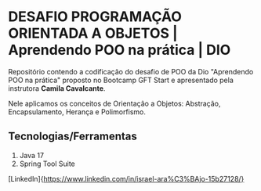 # DESAFIO PROGRAMAÇÃO ORIENTADA A OBJETOS | Aprendendo POO na prática | DIO

Repositório contendo a codificação do desafio de POO da Dio "Aprendendo POO na prática" proposto no Bootcamp GFT Start e apresentado pela instrutora **Camila Cavalcante**.

Nele aplicamos os conceitos de Orientação a Objetos: Abstração, Encapsulamento, Herança e Polimorfismo.

## Tecnologias/Ferramentas

1. Java 17
2. Spring Tool Suite

[LinkedIn]{https://www.linkedin.com/in/israel-ara%C3%BAjo-15b27128/}